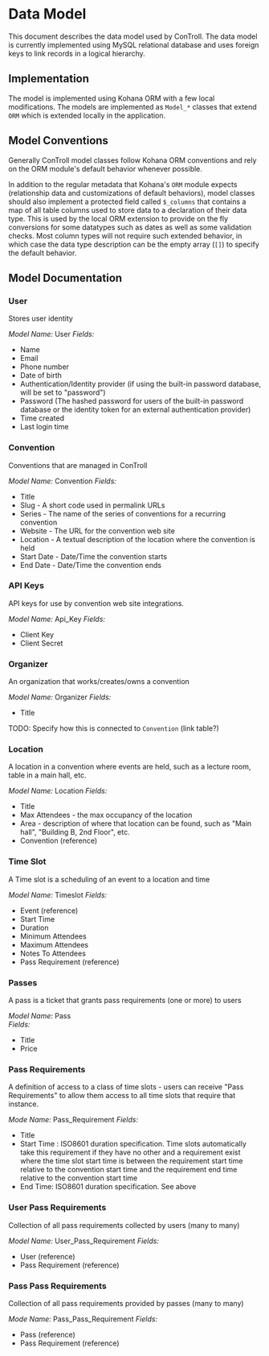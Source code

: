 # Data Model

This document describes the data model used by ConTroll. The data model is
currently implemented using MySQL relational database and uses foreign keys
to link records in a logical hierarchy.

## Implementation

The model is implemented using Kohana ORM with a few local modifications. The
models are implemented as `Model_*` classes that extend `ORM` which is
extended locally in the application.

## Model Conventions

Generally ConTroll model classes follow Kohana ORM conventions and rely on the
ORM module's default behavior whenever possible.
 
In addition to the regular metadata that Kohana's `ORM` module expects
(relationship data and customizations of default behaviors), model classes
should also implement a protected field called `$_columns` that contains
a map of all table columns used to store data to a declaration of their
data type. This is used by the local ORM extension to provide on the fly
conversions for some datatypes such as dates as well as some validation
checks. Most column types will not require such extended behavior, in which
case the data type description can be the empty array (`[]`) to specify
the default behavior.

## Model Documentation

### User

Stores user identity

*Model Name:* User
*Fields:*
* Name
* Email
* Phone number
* Date of birth
* Authentication/Identity provider (if using the built-in password database,
  will be set to "password")
* Password (The hashed password for users of the built-in password database or
  the identity token for an external authentication provider)
* Time created
* Last login time

### Convention

Conventions that are managed in ConTroll

*Model Name:* Convention
*Fields:*
* Title
* Slug - A short code used in permalink URLs
* Series - The name of the series of conventions for a recurring convention
* Website - The URL for the convention web site
* Location - A textual description of the location where the convention is held
* Start Date - Date/Time the convention starts
* End Date - Date/Time the convention ends

### API Keys

API keys for use by convention web site integrations.

*Model Name:* Api_Key
*Fields:*
* Client Key
* Client Secret

### Organizer

An organization that works/creates/owns a convention

*Model Name:* Organizer
*Fields:*
* Title

TODO: Specify how this is connected to `Convention` (link table?)

### Location

A location in a convention where events are held, such as a lecture room, table
in a main hall, etc.

*Model Name:* Location
*Fields:*
* Title
* Max Attendees - the max occupancy of the location
* Area - description of where that location can be found, such as "Main hall",
  "Building B, 2nd Floor", etc.
* Convention (reference)

### Time Slot

A Time slot is a scheduling of an event to a location and time

*Model Name:* Timeslot
*Fields:*
* Event (reference)
* Start Time
* Duration
* Minimum Attendees
* Maximum Attendees
* Notes To Attendees
* Pass Requirement (reference)

### Passes

A pass is a ticket that grants pass requirements (one or more) to users

*Model Name:* Pass  
*Fields:*
* Title
* Price

### Pass Requirements

A definition of access to a class of time slots - users can receive "Pass
Requirements" to allow them access to all time slots that require that
instance.

*Mode Name:* Pass_Requirement
*Fields:*
* Title
* Start Time : ISO8601 duration specification. Time slots automatically take
  this requirement if they have no other and a requirement exist where the time
  slot start time is between the requirement start time relative to the
  convention start time and the requirement end time relative to the convention
  start time
* End Time: ISO8601 duration specification. See above

### User Pass Requirements

Collection of all pass requirements collected by users (many to many)

*Model Name:* User_Pass_Requirement
*Fields:*
* User (reference)
* Pass Requirement (reference)

### Pass Pass Requirements

Collection of all pass requirements provided by passes (many to many)

*Mode Name:* Pass_Pass_Requirement
*Fields:*
* Pass (reference)
* Pass Requirement (reference)
